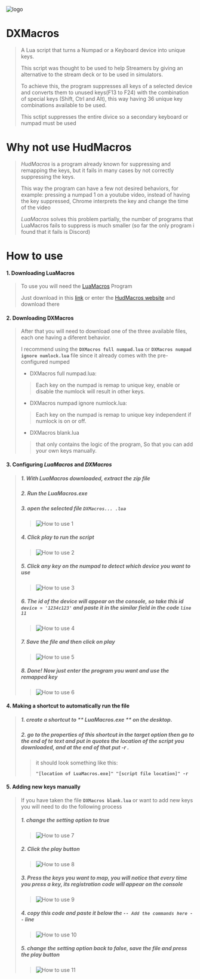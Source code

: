 ![logo](/images/logo.png)
# DXMacros

> A Lua script that turns a Numpad or a Keyboard device into unique keys.
> 
> This script was thought to be used to help Streamers by giving an alternative to the stream deck or to be used in simulators.
> 
>To achieve this, the program suppresses all keys of a selected device and converts them to unused keys(F13 to F24) with the combination of special keys (Shift, Ctrl and Alt), this way having 36 unique key combinations available to be used.
>
>This sctipt suppresses the entire divice so a secondary keyboard or numpad must be used

# Why not use HudMacros
> _HudMacros_ is a program already known for suppressing and remapping the keys, but it fails in many cases by not correctly suppressing the keys.
>
> This way the program can have a few not desired behaviors, for example: pressing a numpad 1 on a youtube video, instead of having the key suppressed, Chrome interprets the key and change the time of the video
>
> _LuaMacros_ solves this problem partially, the number of programs that LuaMacros fails to suppress is much smaller (so far the only program i found that it fails is Discord)

# How to use
#### 1. Downloading LuaMacros
> To use you will need the [LuaMacros](http://www.hidmacros.eu/luamacros.zip) Program
>
> Just download in this [link](http://www.hidmacros.eu/luamacros.zip) or enter the [HudMacros website](http://www.hidmacros.eu/download.php) and download there


#### 2. Downloading DXMacros
> After that you will need to download one of the three available files, each one having a diferent behavior.
> 
> I recommend using the **`DXMacros full numpad.lua`** or **`DXMacros numpad ignore numlock.lua`** file since it already comes with the pre-configured numped
> 
> * DXMacros full numpad.lua:
> > Each key on the numpad is remap to unique key, enable or disable the numlock will result in other keys.
> 
> * DXMacros numpad ignore numlock.lua:
> > Each key on the numpad is remap to unique key independent if numlock is on or off.
> 
> * DXMacros blank.lua
> > that only contains the logic of the program, So that you can add your own keys manually.


#### 3. Configuring _LuaMacros_ and _DXMacros_
> ##### 1. With _LuaMacros_ downloaded, extract the **zip** file
> 
> ##### 2. Run the **LuaMacros.exe**
> 
> ##### 3. open the selected file **`DXMacros... .lua`**
> 
> > ![How to use 1](/images/How_to_use1.png)
> 
> ##### 4. Click play to run the script
> 
> > ![How to use 2](/images/How_to_use2.png)
> 
> ##### 5. Click any key on the numpad to detect which device you want to use
> 
> > ![How to use 3](/images/How_to_use3.png)
>
> ##### 6. The id of the device will appear on the console, so take this id **`device = '1234c123'`** and paste it in the similar field in the code **`line 11`**
> 
> > ![How to use 4](/images/How_to_use4.png)
>
> ##### 7. Save the file and then click on play
> 
> > ![How to use 5](/images/How_to_use5.png)
>
> ##### 8. Done! Now just enter the program you want and use the remapped key
> 
> > ![How to use 6](/images/How_to_use6.png)

#### 4. Making a shortcut to automatically run the file
> ##### 1. create a shortcut to ** LuaMacros.exe ** on the desktop.
> 
> ##### 2. go to the properties of this shortcut in the target option then go to the end of te text and put in quotes the location of the script you downloaded, and at the end of that put **-r** .
>> it should look something like this:
>> 
>> **`"[location of LuaMacros.exe]" "[script file location]" -r`**

#### 5. Adding new keys manually
> If you have taken the file **`DXMacros blank.lua`** or want to add new keys you will need to do the following process
>
> ##### 1. change the setting option to **true**
> 
> > ![How to use 7](/images/How_to_use7.png)
>
> ##### 2. Click the play button
> 
> > ![How to use 8](/images/How_to_use8.png)
> 
> ##### 3. Press the keys you want to map, you will notice that every time you press a key, its registration code will appear on the console
> 
> > ![How to use 9](/images/How_to_use9.png)
>
> ##### 4. copy this code and paste it below the **`-- Add the commands here --`** line
> 
> > ![How to use 10](/images/How_to_use10.png)
>
> ##### 5. change the setting option back to **false**, save the file and press the play button
> 
> > ![How to use 11](/images/How_to_use11.png)
